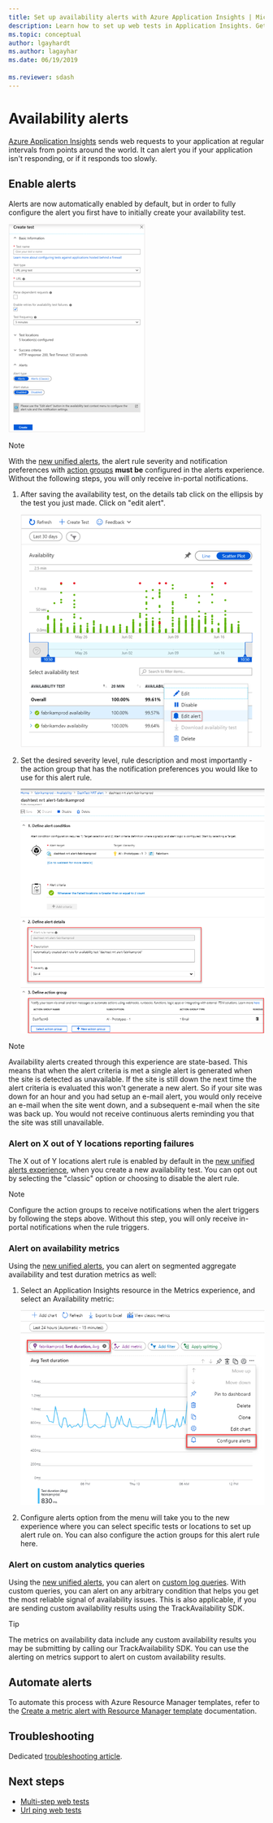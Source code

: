 ```yaml
---
title: Set up availability alerts with Azure Application Insights | Microsoft Docs
description: Learn how to set up web tests in Application Insights. Get alerts if a website becomes unavailable or responds slowly.
ms.topic: conceptual
author: lgayhardt
ms.author: lagayhar
ms.date: 06/19/2019

ms.reviewer: sdash
---
```


# Availability alerts

[Azure Application Insights](./app-insights-overview.md) sends web requests to your application at regular intervals from points around the world. It can alert you if your application isn't responding, or if it responds too slowly.

## Enable alerts

Alerts are now automatically enabled by default, but in order to fully configure the alert you first have to initially create your availability test.

![Create experience](./media/availability-alerts/create-test.png)

> [!NOTE]
>  With the [new unified alerts](../platform/alerts-overview.md), the alert rule severity and notification preferences with [action groups](../alerts/action-groups.md) **must be** configured in the alerts experience. Without the following steps, you will only receive in-portal notifications.

1. After saving the availability test, on the details tab click on the ellipsis by the test you just made. Click on "edit alert".

   ![Screenshot shows Edit alert selected from the menu.](./media/availability-alerts/edit-alert.png)

2. Set the desired severity level, rule description and most importantly - the action group that has the notification preferences you would like to use for this alert rule.

   ![Screenshot shows the Rules management page where you can edit the rule.](./media/availability-alerts/set-action-group.png)

> [!NOTE]
> Availability alerts created through this experience are state-based. This means that when the alert criteria is met a single alert is generated when the site is detected as unavailable. If the site is still down the next time the alert criteria is evaluated this won't generate a new alert. So if your site was down for an hour and you had setup an e-mail alert, you would only receive an e-mail when the site went down, and a subsequent e-mail when the site was back up. You would not receive continuous alerts reminding you that the site was still unavailable.

### Alert on X out of Y locations reporting failures

The X out of Y locations alert rule is enabled by default in the [new unified alerts experience](../platform/alerts-overview.md), when you create a new availability test. You can opt out by selecting the "classic" option or choosing to disable the alert rule.

> [!NOTE]
> Configure the action groups to receive notifications when the alert triggers by following the steps above. Without this step, you will only receive in-portal notifications when the rule triggers.
>

### Alert on availability metrics

Using the [new unified alerts](../platform/alerts-overview.md), you can alert on segmented aggregate availability and test duration metrics as well:

1. Select an Application Insights resource in the Metrics experience, and select an Availability metric:

    ![Availability metrics selection](./media/availability-alerts/select-metric.png)

2. Configure alerts option from the menu will take you to the new experience where you can select specific tests or locations to set up alert rule on. You can also configure the action groups for this alert rule here.

### Alert on custom analytics queries

Using the [new unified alerts](../platform/alerts-overview.md), you can alert on [custom log queries](../alerts/alerts-unified-log.md). With custom queries, you can alert on any arbitrary condition that helps you get the most reliable signal of availability issues. This is also applicable, if you are sending custom availability results using the TrackAvailability SDK.

> [!Tip]
> The metrics on availability data include any custom availability results you may be submitting by calling our TrackAvailability SDK. You can use the alerting on metrics support to alert on custom availability results.
>

## Automate alerts

To automate this process with Azure Resource Manager templates, refer to the [Create a metric alert with Resource Manager template](../alerts/alerts-metric-create-templates.md#template-for-an-availability-test-along-with-a-metric-alert) documentation.

## Troubleshooting

Dedicated [troubleshooting article](troubleshoot-availability.md).

## Next steps

* [Multi-step web tests](availability-multistep.md)
* [Url ping web tests](monitor-web-app-availability.md)

